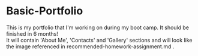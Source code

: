 # Basic-Portfolio
This is my portfolio that I'm working on during my boot camp. It should be finished in 6 months!
<br>
It will contain 'About Me', 'Contacts' and 'Gallery' sections and will look like the image referenced in
recommended-homework-assignment.md .
